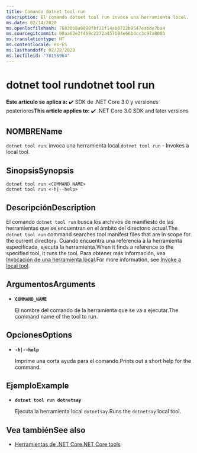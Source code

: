 ```yaml
---
title: Comando dotnet tool run
description: El comando dotnet tool run invoca una herramienta local.
ms.date: 02/14/2020
ms.openlocfilehash: 76830b8a8088fbf21f14ab0722b9547eabde7ba4
ms.sourcegitcommit: 00aa62e2f469c2272a457b04e66b4cc3c97a800b
ms.translationtype: HT
ms.contentlocale: es-ES
ms.lasthandoff: 02/28/2020
ms.locfileid: "78156964"
---
```

# <a name="dotnet-tool-run"></a><span data-ttu-id="688f4-103">dotnet tool run</span><span class="sxs-lookup"><span data-stu-id="688f4-103">dotnet tool run</span></span>

<span data-ttu-id="688f4-104">**Este artículo se aplica a:** ✔️ SDK de .NET Core 3.0 y versiones posteriores</span><span class="sxs-lookup"><span data-stu-id="688f4-104">**This article applies to:** ✔️ .NET Core 3.0 SDK and later versions</span></span>

## <a name="name"></a><span data-ttu-id="688f4-105">NOMBRE</span><span class="sxs-lookup"><span data-stu-id="688f4-105">Name</span></span>

<span data-ttu-id="688f4-106">`dotnet tool run`: invoca una herramienta local.</span><span class="sxs-lookup"><span data-stu-id="688f4-106">`dotnet tool run` - Invokes a local tool.</span></span>

## <a name="synopsis"></a><span data-ttu-id="688f4-107">Sinopsis</span><span class="sxs-lookup"><span data-stu-id="688f4-107">Synopsis</span></span>

```dotnetcli
dotnet tool run <COMMAND NAME>
dotnet tool run <-h|--help>
```

## <a name="description"></a><span data-ttu-id="688f4-108">Descripción</span><span class="sxs-lookup"><span data-stu-id="688f4-108">Description</span></span>

<span data-ttu-id="688f4-109">El comando `dotnet tool run` busca los archivos de manifiesto de las herramientas que se encuentran en el ámbito del directorio actual.</span><span class="sxs-lookup"><span data-stu-id="688f4-109">The `dotnet tool run` command searches tool manifest files that are in scope for the current directory.</span></span> <span data-ttu-id="688f4-110">Cuando encuentra una referencia a la herramienta especificada, ejecuta la herramienta.</span><span class="sxs-lookup"><span data-stu-id="688f4-110">When it finds a reference to the specified tool, it runs the tool.</span></span> <span data-ttu-id="688f4-111">Para obtener más información, vea [Invocación de una herramienta local](global-tools.md#invoke-a-local-tool).</span><span class="sxs-lookup"><span data-stu-id="688f4-111">For more information, see [Invoke a local tool](global-tools.md#invoke-a-local-tool).</span></span>

## <a name="arguments"></a><span data-ttu-id="688f4-112">Argumentos</span><span class="sxs-lookup"><span data-stu-id="688f4-112">Arguments</span></span>

- **`COMMAND_NAME`**

  <span data-ttu-id="688f4-113">El nombre del comando de la herramienta que se va a ejecutar.</span><span class="sxs-lookup"><span data-stu-id="688f4-113">The command name of the tool to run.</span></span>

## <a name="options"></a><span data-ttu-id="688f4-114">Opciones</span><span class="sxs-lookup"><span data-stu-id="688f4-114">Options</span></span>

- **`-h|--help`**

  <span data-ttu-id="688f4-115">Imprime una corta ayuda para el comando.</span><span class="sxs-lookup"><span data-stu-id="688f4-115">Prints out a short help for the command.</span></span>

## <a name="example"></a><span data-ttu-id="688f4-116">Ejemplo</span><span class="sxs-lookup"><span data-stu-id="688f4-116">Example</span></span>

- **`dotnet tool run dotnetsay`**

  <span data-ttu-id="688f4-117">Ejecuta la herramienta local `dotnetsay`.</span><span class="sxs-lookup"><span data-stu-id="688f4-117">Runs the `dotnetsay` local tool.</span></span>

## <a name="see-also"></a><span data-ttu-id="688f4-118">Vea también</span><span class="sxs-lookup"><span data-stu-id="688f4-118">See also</span></span>

- [<span data-ttu-id="688f4-119">Herramientas de .NET Core</span><span class="sxs-lookup"><span data-stu-id="688f4-119">.NET Core tools</span></span>](global-tools.md)
